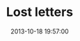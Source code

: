 ---
layout: post
title:  "Lost letters "
date:   2013-10-18 19:57:00
categories: ['illustrations']
image: illustrations/lostLetters2.jpg
image_width: 533
image_height: 400
---